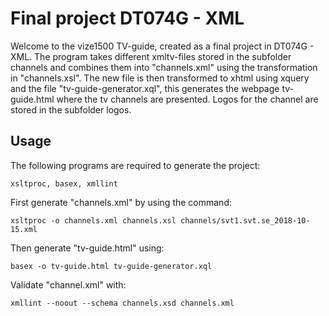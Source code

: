 # Final project DT074G - XML
Welcome to the vize1500 TV-guide, created as a final project in DT074G - XML. The program takes different xmltv-files stored in the subfolder channels and combines them into "channels.xml" using the transformation in "channels.xsl". The new file is then transformed to xhtml using xquery and the file "tv-guide-generator.xql", this generates the webpage tv-guide.html where the tv channels are presented. Logos for the channel are stored in the subfolder logos.

## Usage

The following programs are required to generate the project:
```
xsltproc, basex, xmllint
```

First generate "channels.xml" by using the command:
```
xsltproc -o channels.xml channels.xsl channels/svt1.svt.se_2018-10-15.xml 
```

Then generate "tv-guide.html" using:
```
basex -o tv-guide.html tv-guide-generator.xql
```

Validate "channel.xml" with:
```
xmllint --noout --schema channels.xsd channels.xml
```

